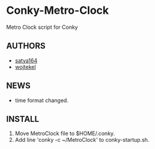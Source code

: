 # Conky-Metro-Clock
Metro Clock script for Conky

## AUTHORS
- [satya164](http://satya164.deviantart.com/art/Conky-Metro-Clock-245432929)
- [wojtekel](http://mojemiejsce-wojtekel.rhcloud.com)

## NEWS
- time format changed.

## INSTALL
1. Move MetroClock file to $HOME/.conky.
2. Add line 'conky -c ~/MetroClock' to conky-startup.sh.
